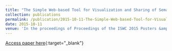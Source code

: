 ```yaml
---
title: "The Simple Web-based Tool for Visualization and Sharing of Semantic Data and Ontologies"
collection: publications
permalink: /publication/2015-10-11-The-Simple-Web-based-Tool-for-Visualization-and-Sharing-of-Semantic-Data-and-Ontologies
date: 2015-10-11
venue: 'In the proceedings of Proceedings of the ISWC 2015 Posters &amp; Demonstrations Track co-located with the 14th International Semantic Web Conference (ISWC-2015), Bethlehem, PA, USA, October 11, 2015.'
---
```

[Access paper here](https://www.researchgate.net/profile/Dmitry_Pavlov7/publication/283079862_The_simple_Web-based_tool_for_visualization_and_sharing_of_semantic_data_and_ontologies/links/5628f4d008ae04c2aeaebe7e.pdf){:target="_blank"}
